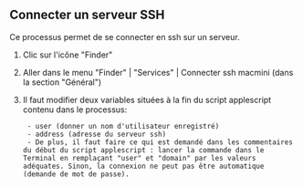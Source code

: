 ## Connecter un serveur SSH

Ce processus permet de se connecter en ssh sur un serveur.

1. Clic sur l'icône "Finder"
2. Aller dans le menu "Finder" | "Services" | Connecter ssh macmini (dans la section "Général")
3. Il faut modifier deux variables situées à la fin du script applescript contenu dans le processus:

        - user (donner un nom d'utilisateur enregistré)
        - address (adresse du serveur ssh)
        - De plus, il faut faire ce qui est demandé dans les commentaires du début du script applescript : lancer la commande dans le Terminal en remplaçant "user" et "domain" par les valeurs adéquates. Sinon, la connexion ne peut pas être automatique (demande de mot de passe).
